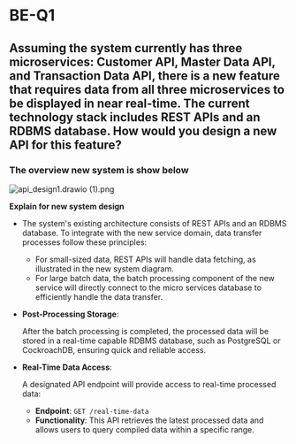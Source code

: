 # BE-Q1

## **Assuming the system currently has three microservices: Customer API, Master Data API, and Transaction Data API, there is a new feature that requires data from all three microservices to be displayed in near real-time. The current technology stack includes REST APIs and an RDBMS database. How would you design a new API for this feature?**

### **The overview new system is show below**

![api_design1.drawio (1).png](api_design1.drawio_(1).png)

**Explain for new system design**

- The system's existing architecture consists of REST APIs and an RDBMS database. To integrate with the new service domain, data transfer processes follow these principles:
    - For small-sized data, REST APIs will handle data fetching, as illustrated in the new system diagram.
    - For large batch data, the batch processing component of the new service will directly connect to the micro services database to efficiently handle the data transfer.
- **Post-Processing Storage**:
    
    After the batch processing is completed, the processed data will be stored in a real-time capable RDBMS database, such as PostgreSQL or CockroachDB, ensuring quick and reliable access.
    
- **Real-Time Data Access**:
    
    A designated API endpoint will provide access to real-time processed data:
    
    - **Endpoint**: `GET /real-time-data`
    - **Functionality**: This API retrieves the latest processed data and allows users to query compiled data within a specific range.